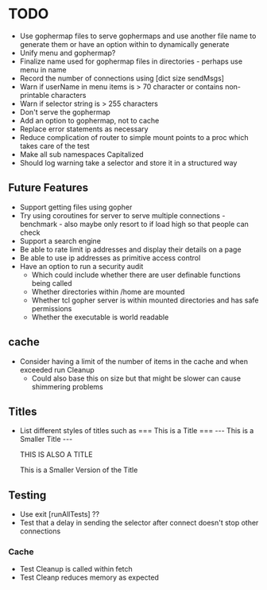 # TODO

* Use gophermap files to serve gophermaps and use another file name to generate them
  or have an option within to dynamically generate
* Unify menu and gophermap?
* Finalize name used for gophermap files in directories - perhaps use menu in name
* Record the number of connections using [dict size sendMsgs]
* Warn if userName in menu items is > 70 character or contains non-printable characters
* Warn if selector string is > 255 characters
* Don't serve the gophermap
* Add an option to gophermap, not to cache
* Replace error statements as necessary
* Reduce complication of router to simple mount points to a proc which takes
  care of the test
* Make all sub namespaces Capitalized
* Should log warning take a selector and store it in a structured way


## Future Features
* Support getting files using gopher
* Try using coroutines for server to serve multiple connections - benchmark - also maybe only resort to if load high
  so that people can check
* Support a search engine
* Be able to rate limit ip addresses and display their details on a page
* Be able to use ip addresses as primitive access control
* Have an option to run a security audit
  - Which could include whether there are user definable functions being called
  - Whether directories within /home are mounted
  - Whether tcl gopher server is within mounted directories and has safe permissions
  - Whether the executable is world readable

## cache
* Consider having a limit of the number of items in the cache and when exceeded run Cleanup
  - Could also base this on size but that might be slower can cause shimmering problems


## Titles
* List different styles of titles such as
  === This is a Title ===
  --- This is a Smaller Title ---

  THIS IS ALSO A TITLE

  This is a Smaller Version of the Title


## Testing

* Use exit [runAllTests] ??
* Test that a delay in sending the selector after connect doesn't stop other connections

### Cache
* Test Cleanup is called within fetch
* Test Cleanp reduces memory as expected
